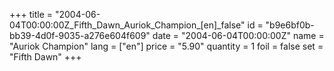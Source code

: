 +++
title = "2004-06-04T00:00:00Z_Fifth_Dawn_Auriok_Champion_[en]_false"
id = "b9e6bf0b-bb39-4d0f-9035-a276e604f609"
date = "2004-06-04T00:00:00Z"
name = "Auriok Champion"
lang = ["en"]
price = "5.90"
quantity = 1
foil = false
set = "Fifth Dawn"
+++
